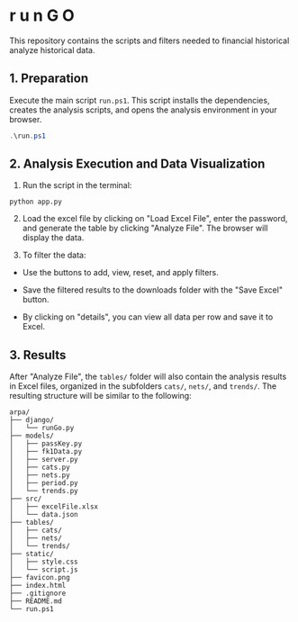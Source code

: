 # r u n G O

This repository contains the scripts and filters needed to financial historical analyze historical data.

## 1. Preparation

Execute the main script `run.ps1`. This script installs the dependencies, creates the analysis scripts, and opens the analysis environment in your browser.

```powershell
.\run.ps1
```

## 2. Analysis Execution and Data Visualization

1. Run the script in the terminal:

```
python app.py
```
2. Load the excel file by clicking on "Load Excel File", enter the password, and generate the table by clicking "Analyze File". The browser will display the data.

3. To filter the data:

- Use the buttons to add, view, reset, and apply filters.

- Save the filtered results to the downloads folder with the "Save Excel" button.

- By clicking on "details", you can view all data per row and save it to Excel.

## 3. Results

After "Analyze File", the `tables/` folder will also contain the analysis results in Excel files, organized in the subfolders `cats/`, `nets/`, and `trends/`. The resulting structure will be similar to the following:     

```
arpa/
├── django/
│   └── runGo.py
├── models/
│   ├── passKey.py
│   ├── fk1Data.py
│   ├── server.py
│   ├── cats.py
│   ├── nets.py
│   ├── period.py
│   └── trends.py
├── src/
│   ├── excelFile.xlsx
│   └── data.json
├── tables/
│   ├── cats/
│   ├── nets/
│   └── trends/
├── static/
│   ├── style.css
│   └── script.js
├── favicon.png
├── index.html
├── .gitignore
├── README.md
└── run.ps1